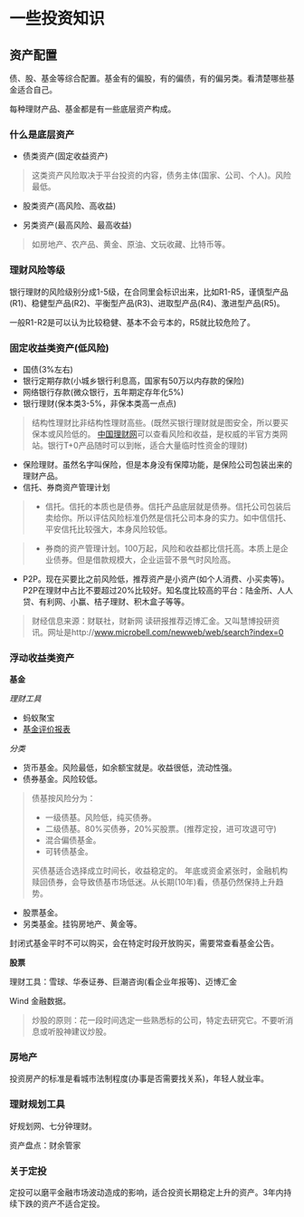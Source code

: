 # 一些投资知识




## 资产配置

债、股、基金等综合配置。基金有的偏股，有的偏债，有的偏另类。看清楚哪些基金适合自己。

每种理财产品、基金都是有一些底层资产构成。

### 什么是底层资产

- 债类资产(固定收益资产)

> 这类资产风险取决于平台投资的内容，债务主体(国家、公司、个人)。风险最低。

- 股类资产(高风险、高收益)

- 另类资产(最高风险、最高收益)

> 如房地产、农产品、黄金、原油、文玩收藏、比特币等。

### 理财风险等级

银行理财的风险级别分成1-5级，在合同里会标识出来，比如R1-R5，谨慎型产品(R1)、稳健型产品(R2)、平衡型产品(R3)、进取型产品(R4)、激进型产品(R5)。

一般R1-R2是可以认为比较稳健、基本不会亏本的，R5就比较危险了。

### 固定收益类资产(低风险)

- 国债(3%左右)
- 银行定期存款(小城乡银行利息高，国家有50万以内存款的保险)
- 网络银行存款(微众银行，五年期定存年化5%)
- 银行理财(保本类3-5%，非保本类高一点点)

> 结构性理财比非结构性理财高些。(既然买银行理财就是图安全，所以要买保本或风险低的。
> [中国理财网](http://www.chinawealth.com.cn/zzlc/index.shtml)可以查看风险和收益，是权威的半官方类网站。银行T+0产品随时可以到帐，适合大量临时性资金的理财)

- 保险理财。虽然名字叫保险，但是本身没有保障功能，是保险公司包装出来的理财产品。
- 信托、券商资产管理计划

> - 信托。信托的本质也是债券。信托产品底层就是债券。信托公司包装后卖给你。所以评估风险标准仍然是信托公司本身的实力。如中信信托、平安信托比较强大，本身风险较低。

> - 券商的资产管理计划。100万起，风险和收益都比信托高。本质上是企业债券。但是借款规模大，企业运营不景气时风险高。

- P2P。现在买要比之前风险低，推荐资产是小资产(如个人消费、小买卖等)。P2P在理财中占比不要超过20%比较好。知名度比较高的平台：陆金所、人人贷、有利网、小赢、桔子理财、积木盒子等等。

> 财经信息来源：财联社，财新网
> 读研报推荐迈博汇金。又叫慧博投研资讯。网址是http://www.microbell.com/newweb/web/search?index=0

### 浮动收益类资产

__基金__

*理财工具* 

- 蚂蚁聚宝 
- [基金评价报表](http://fund.chinastock.com.cn/jjpj/)

*分类*

- 货币基金。风险最低，如余额宝就是。收益很低，流动性强。
- 债券基金。风险较低。

> 债基按风险分为：
> * 一级债基。风险低，纯买债券。
> * 二级债基。80%买债券，20%买股票。(推荐定投，进可攻退可守)
> * 混合偏债基金。
> * 可转债基金。
> 
> 买债基适合选择成立时间长，收益稳定的。
> 年底或资金紧张时，金融机构赎回债券，会导致债基市场低迷。从长期(10年)看，债基仍然保持上升趋势。

- 股票基金。
- 另类基金。挂钩房地产、黄金等。

封闭式基金平时不可以购买，会在特定时段开放购买，需要常查看基金公告。

__股票__

理财工具：雪球、华泰证券、巨潮咨询(看企业年报等)、迈博汇金

Wind 金融数据。

> 炒股的原则：花一段时间选定一些熟悉标的公司，特定去研究它。不要听消息或听股神建议炒股。

### 房地产

投资房产的标准是看城市法制程度(办事是否需要找关系)，年轻人就业率。

### 理财规划工具

好规划网、七分钟理财。

资产盘点：财余管家

### 关于定投

定投可以磨平金融市场波动造成的影响，适合投资长期稳定上升的资产。3年内持续下跌的资产不适合定投。




